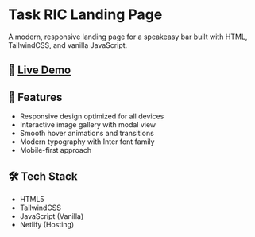 # Task RIC Landing Page

A modern, responsive landing page for a speakeasy bar built with HTML, TailwindCSS, and vanilla JavaScript.

## 🔗 [Live Demo](https://task-ric-jefri.netlify.app/)


## 🌟 Features

- Responsive design optimized for all devices
- Interactive image gallery with modal view
- Smooth hover animations and transitions
- Modern typography with Inter font family
- Mobile-first approach

## 🛠️ Tech Stack

- HTML5
- TailwindCSS
- JavaScript (Vanilla)
- Netlify (Hosting)